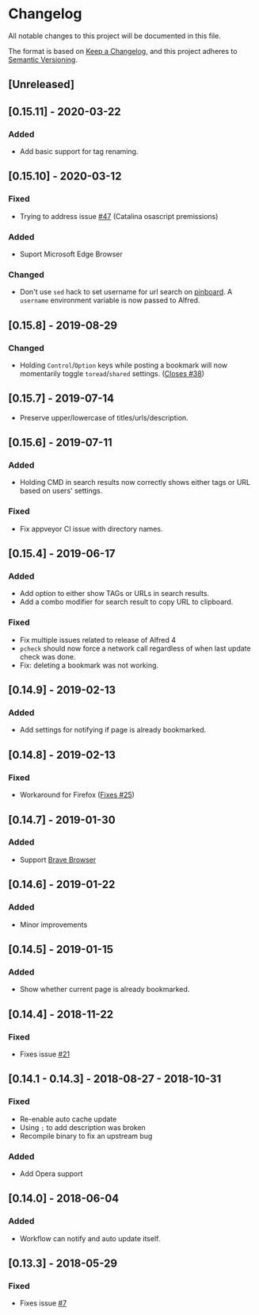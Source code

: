# Changelog
All notable changes to this project will be documented in this file.

The format is based on [Keep a Changelog](https://keepachangelog.com/en/1.0.0/),
and this project adheres to [Semantic Versioning](https://semver.org/spec/v2.0.0.html).

## [Unreleased]

## [0.15.11] - 2020-03-22
### Added
- Add basic support for tag renaming.

## [0.15.10] - 2020-03-12
### Fixed
- Trying to address issue [#47](https://github.com/spamwax/alfred-pinboard-rs/issues/47) (Catalina osascript premissions)
### Added
- Suport Microsoft Edge Browser
### Changed
- Don't use `sed` hack to set username for url search on [pinboard](https://pinboard.in). A `username` environment variable is now passed to Alfred.

## [0.15.8] - 2019-08-29
### Changed
- Holding `Control`/`Option` keys while posting a bookmark will now momentarily toggle `toread`/`shared` settings. ([Closes #38](https://github.com/spamwax/alfred-pinboard-rs/issues/38)) 

## [0.15.7] - 2019-07-14
- Preserve upper/lowercase of titles/urls/description.

## [0.15.6] - 2019-07-11
### Added
- Holding CMD in search results now correctly shows either tags or URL based on users' settings.
### Fixed
- Fix appveyor CI issue with directory names.

## [0.15.4] - 2019-06-17
### Added
- Add option to either show TAGs or URLs in search results.
- Add a combo modifier for search result to copy URL to clipboard.
### Fixed
- Fix multiple issues related to release of Alfred 4
- `pcheck` should now force a network call regardless of when last update check was done.
- Fix: deleting a bookmark was not working.

## [0.14.9] - 2019-02-13
### Added
- Add settings for notifying if page is already bookmarked.

## [0.14.8] - 2019-02-13
### Fixed
- Workaround for Firefox ([Fixes #25](https://github.com/spamwax/alfred-pinboard-rs/issues/25))

## [0.14.7] - 2019-01-30
### Added
- Support [Brave Browser](brave.com)

## [0.14.6] - 2019-01-22
### Added
- Minor improvements

## [0.14.5] - 2019-01-15
### Added
- Show whether current page is already bookmarked.

## [0.14.4] - 2018-11-22
### Fixed
- Fixes issue [#21](https://github.com/spamwax/alfred-pinboard-rs/issues/21)

## [0.14.1 - 0.14.3] - 2018-08-27 - 2018-10-31
### Fixed
- Re-enable auto cache update
- Using `;` to add description was broken
- Recompile binary to fix an upstream bug

### Added
- Add Opera support

## [0.14.0] - 2018-06-04
### Added
- Workflow can notify and auto update itself.

## [0.13.3] - 2018-05-29
### Fixed
- Fixes issue [#7](https://github.com/spamwax/alfred-pinboard-rs/issues/7)
